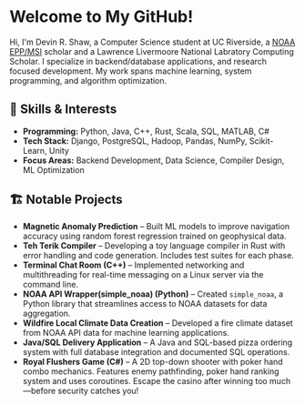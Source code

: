 # Welcome to My GitHub!  

Hi, I'm Devin R. Shaw, a Computer Science student at UC Riverside, a [NOAA EPP/MSI](https://www.noaa.gov/office-education/epp-msi) scholar and a Lawrence Livermoore National Labratory Computing Scholar. I specialize in backend/database applications, and research focused development. My work spans machine learning, system programming, and algorithm optimization.  

## 🔧 Skills & Interests  
- **Programming:** Python, Java, C++, Rust, Scala, SQL, MATLAB, C#
- **Tech Stack:** Django, PostgreSQL, Hadoop, Pandas, NumPy, Scikit-Learn, Unity 
- **Focus Areas:** Backend Development, Data Science, Compiler Design, ML Optimization  

## 🏗️ Notable Projects  
- **Magnetic Anomaly Prediction** – Built ML models to improve navigation accuracy using random forest regression trained on geophysical data.  
- **Teh Terik Compiler** – Developing a toy language compiler in Rust with error handling and code generation. Includes test suites for each phase.  
- **Terminal Chat Room (C++)** – Implemented networking and multithreading for real-time messaging on a Linux server via the command line.  
- **NOAA API Wrapper(simple_noaa) (Python)** – Created `simple_noaa`, a Python library that streamlines access to NOAA datasets for data aggregation. 
- **Wildfire Local Climate Data Creation** – Developed a fire climate dataset from NOAA API data for machine learning applications.  
- **Java/SQL Delivery Application** – A Java and SQL-based pizza ordering system with full database integration and documented SQL operations.  
- **Royal Flushers Game (C#)** – A 2D top-down shooter with poker hand combo mechanics. Features enemy pathfinding, poker hand ranking system and uses coroutines. Escape the casino after winning too much—before security catches you!

